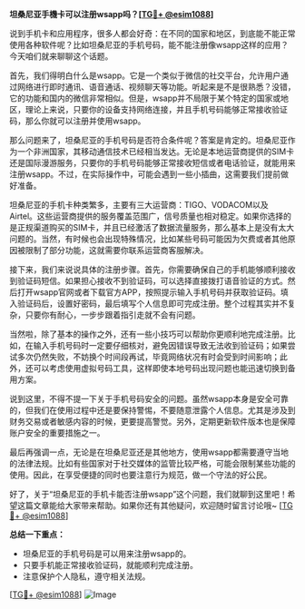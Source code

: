 **坦桑尼亚手機卡可以注册wsapp吗？[[TG💪+ @esim1088](https://t.me/s/esim1088)]**

说到手机卡和应用程序，很多人都会好奇：在不同的国家和地区，到底能不能正常使用各种软件呢？比如坦桑尼亚的手机号码，能不能注册像wsapp这样的应用？今天咱们就来聊聊这个话题。

首先，我们得明白什么是wsapp。它是一个类似于微信的社交平台，允许用户通过网络进行即时通讯、语音通话、视频聊天等功能。听起来是不是很熟悉？没错，它的功能和国内的微信非常相似。但是，wsapp并不局限于某个特定的国家或地区，理论上来说，只要你的设备支持网络连接，并且手机号码能够正常接收验证码，那么你就可以注册并使用wsapp。

那么问题来了，坦桑尼亚的手机号码是否符合条件呢？答案是肯定的。坦桑尼亚作为一个非洲国家，其移动通信技术已经相当发达。无论是本地运营商提供的SIM卡还是国际漫游服务，只要你的手机号码能够正常接收短信或者电话验证，就能用来注册wsapp。不过，在实际操作中，可能会遇到一些小插曲，这需要我们提前做好准备。

坦桑尼亚的手机卡种类繁多，主要有三大运营商：TIGO、VODACOM以及Airtel。这些运营商提供的服务覆盖范围广，信号质量也相对稳定。如果你选择的是正规渠道购买的SIM卡，并且已经激活了数据流量服务，那么基本上是没有太大问题的。当然，有时候也会出现特殊情况，比如某些号码可能因为欠费或者其他原因被限制了部分功能，这就需要你联系运营商客服解决。

接下来，我们来说说具体的注册步骤。首先，你需要确保自己的手机能够顺利接收到验证码短信。如果担心接收不到验证码，可以选择直接拨打语音验证的方式。然后打开wsapp官网或者下载官方APP，按照提示输入手机号码并获取验证码。填入验证码后，设置好密码，最后填写个人信息即可完成注册。整个过程其实并不复杂，只要你有耐心，一步步跟着指引走就不会有问题。

当然啦，除了基本的操作之外，还有一些小技巧可以帮助你更顺利地完成注册。比如，在输入手机号码时一定要仔细核对，避免因错误导致无法收到验证码；如果尝试多次仍然失败，不妨换个时间段再试，毕竟网络状况有时会受到时间影响；此外，还可以考虑使用虚拟号码工具，这样即使本地号码出现问题也能迅速切换到备用方案。

说到这里，不得不提一下关于手机号码安全的问题。虽然wsapp本身是安全可靠的，但我们在使用过程中还是要保持警惕，不要随意泄露个人信息。尤其是涉及到财务交易或者敏感内容的时候，更要提高警觉。另外，定期更新软件版本也是保障账户安全的重要措施之一。

最后再强调一点，无论是在坦桑尼亚还是其他地方，使用wsapp都需要遵守当地的法律法规。比如有些国家对于社交媒体的监管比较严格，可能会限制某些功能的使用。因此，在享受便捷的同时也要注意行为规范，做一个守法的好公民。

好了，关于“坦桑尼亚的手机卡能否注册wsapp”这个问题，我们就聊到这里吧！希望这篇文章能给大家带来帮助。如果你还有其他疑问，欢迎随时留言讨论哦~ [[TG💪+ @esim1088](https://t.me/s/esim1088)]

**总结一下重点：**
- 坦桑尼亚的手机号码是可以用来注册wsapp的。
- 只要手机能正常接收验证码，就能顺利完成注册。
- 注意保护个人隐私，遵守相关法规。

[[TG💪+ @esim1088](https://t.me/s/esim1088)] ![Image](https://i.postimg.cc/4NQfJmqS/Snipaste-2025-05-13-00-14-12.png)
